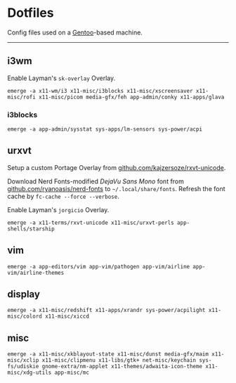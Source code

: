 # Dotfiles

Config files used on a [Gentoo][gentoo]-based machine.

---

## i3wm

Enable Layman's `sk-overlay` Overlay.

    emerge -a x11-wm/i3 x11-misc/i3blocks x11-misc/xscreensaver x11-misc/rofi x11-misc/picom media-gfx/feh app-admin/conky x11-apps/glava

### i3blocks

    emerge -a app-admin/sysstat sys-apps/lm-sensors sys-power/acpi

## urxvt

Setup a custom Portage Overlay from [github.com/kajzersoze/rxvt-unicode][urxvt].

Download Nerd Fonts-modified *DejaVu Sans Mono* font from [github.com/ryanoasis/nerd-fonts][nerdfonts] to `~/.local/share/fonts`. Refresh the font cache by `fc-cache --force --verbose`.

Enable Layman's `jorgicio` Overlay.

    emerge -a x11-terms/rxvt-unicode x11-misc/urxvt-perls app-shells/starship

## vim

    emerge -a app-editors/vim app-vim/pathogen app-vim/airline app-vim/airline-themes

## display

    emerge -a x11-misc/redshift x11-apps/xrandr sys-power/acpilight x11-misc/colord x11-misc/xiccd

## misc

    emerge -a x11-misc/xkblayout-state x11-misc/dunst media-gfx/maim x11-misc/xclip x11-misc/clipmenu x11-libs/gtk+ net-misc/keychain sys-fs/udiskie gnome-extra/nm-applet x11-themes/adwaita-icon-theme x11-misc/xdg-utils app-misc/mc

[gentoo]: https://gentoo.org
[urxvt]: https://github.com/kajzersoze/rxvt-unicode
[nerdfonts]: https://github.com/ryanoasis/nerd-fonts/releases
